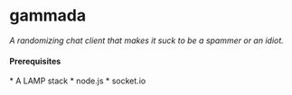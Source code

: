 gammada
=======
*A randomizing chat client that makes it suck to be a spammer or an idiot.*

<h4>Prerequisites</h4>
* A LAMP stack
* node.js
* socket.io
